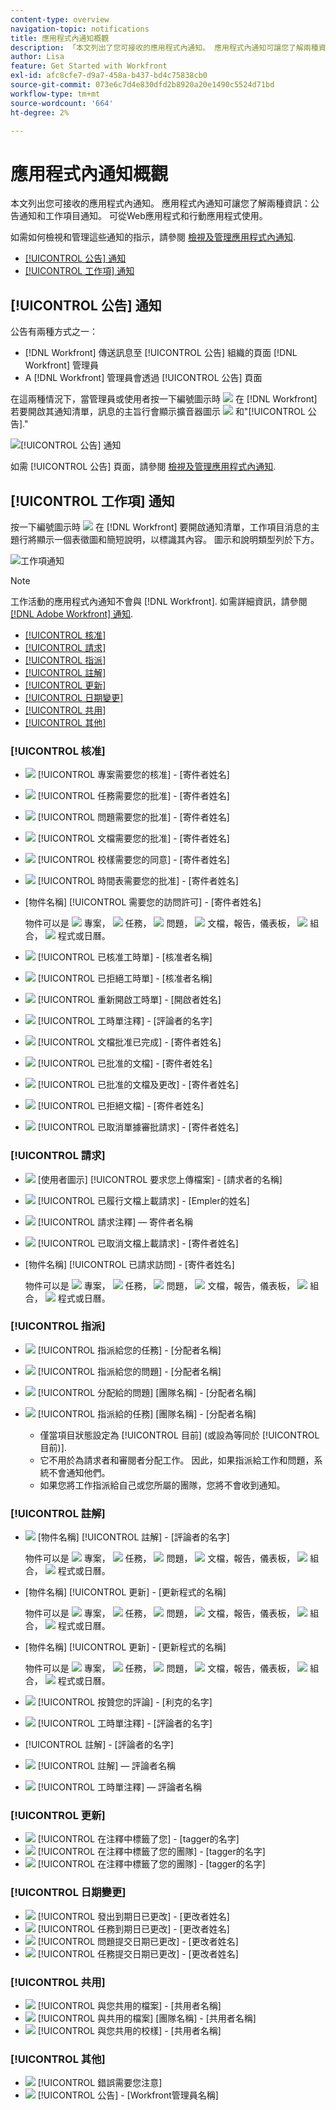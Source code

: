 ```yaml
---
content-type: overview
navigation-topic: notifications
title: 應用程式內通知概觀
description: 「本文列出了您可接收的應用程式內通知。 應用程式內通知可讓您了解兩種資訊：公告通知和工作項目通知。 它們可從Web應用程式和移動應用程式中獲得。」
author: Lisa
feature: Get Started with Workfront
exl-id: afc8cfe7-d9a7-458a-b437-bd4c75838cb0
source-git-commit: 073e6c7d4e830dfd2b8920a20e1490c5524d71bd
workflow-type: tm+mt
source-wordcount: '664'
ht-degree: 2%

---
```


# 應用程式內通知概觀

本文列出您可接收的應用程式內通知。 應用程式內通知可讓您了解兩種資訊：公告通知和工作項目通知。 可從Web應用程式和行動應用程式使用。

如需如何檢視和管理這些通知的指示，請參閱 [檢視及管理應用程式內通知](../../workfront-basics/using-notifications/view-and-manage-in-app-notifications.md).

* [[!UICONTROL 公告] 通知](#announcement-notifications)
* [[!UICONTROL 工作項] 通知](#work-item-notifications)

## [!UICONTROL 公告] 通知

公告有兩種方式之一：

* [!DNL Workfront] 傳送訊息至 [!UICONTROL 公告] 組織的頁面 [!DNL Workfront] 管理員
* A [!DNL Workfront] 管理員會透過 [!UICONTROL 公告] 頁面

在這兩種情況下，當管理員或使用者按一下編號圖示時 ![](assets/notifications-icon-jewel.jpg) 在 [!DNL Workfront] 若要開啟其通知清單，訊息的主旨行會顯示擴音器圖示 ![](assets/announcement.png) 和&quot;[!UICONTROL 公告].&quot;

![[!UICONTROL 公告] 通知](assets/notification-list-announcement-350x271.png)

如需 [!UICONTROL 公告] 頁面，請參閱 [檢視及管理應用程式內通知](../../workfront-basics/using-notifications/view-and-manage-in-app-notifications.md).

## [!UICONTROL 工作項] 通知

按一下編號圖示時 ![](assets/notifications-icon-jewel.jpg) 在 [!DNL Workfront] 要開啟通知清單，工作項目消息的主題行將顯示一個表徵圖和簡短說明，以標識其內容。 圖示和說明類型列於下方。

![工作項通知](assets/notification-list-work-items-350x247.png)

>[!NOTE]
>
>工作活動的應用程式內通知不會與 [!DNL Workfront]. 如需詳細資訊，請參閱 [[!DNL Adobe Workfront] 通知](../../workfront-basics/using-notifications/wf-notifications.md).

* [[!UICONTROL 核准]](#approvals)
* [[!UICONTROL 請求]](#requests)
* [[!UICONTROL 指派]](#assignments)
* [[!UICONTROL 註解]](#comments)
* [[!UICONTROL 更新]](#updates)
* [[!UICONTROL 日期變更]](#date-changes)
* [[!UICONTROL 共用]](#share)
* [[!UICONTROL 其他]](#other)

### [!UICONTROL 核准]

* ![](assets/prjneedsapprvl.png) [!UICONTROL 專案需要您的核准] - [寄件者姓名]
* ![](assets/icon-taskassngdtoyou.png) [!UICONTROL 任務需要您的批准] - [寄件者姓名]
* ![](assets/issue.png) [!UICONTROL 問題需要您的批准] - [寄件者姓名]
* ![](assets/document.png) [!UICONTROL 文檔需要您的批准] - [寄件者姓名]
* ![](assets/proof.png) [!UICONTROL 校樣需要您的同意] - [寄件者姓名]
* ![](assets/timesheet.png) [!UICONTROL 時間表需要您的批准] - [寄件者姓名]

   <!--
  <li data-mc-conditions="QuicksilverOrClassic.Draft mode,QuicksilverOrClassic.Quicksilver"> <img src="assets/portfolio.png"> You need to approve a portfolio</li>
  -->

* [物件名稱] [!UICONTROL 需要您的訪問許可] - [寄件者姓名]

   物件可以是 ![](assets/prjneedsapprvl.png)  專案， ![](assets/icon-taskassngdtoyou.png) 任務， ![](assets/issue.png) 問題， ![](assets/document.png)  文檔，報告，儀表板， ![](assets/portfolio.png) 組合， ![](assets/program.png) 程式或日曆。

* ![](assets/timesheet.png) [!UICONTROL 已核准工時單] - [核准者名稱]
* ![](assets/timesheet.png) [!UICONTROL 已拒絕工時單] - [核准者名稱]
* ![](assets/timesheet.png) [!UICONTROL 重新開啟工時單] - [開啟者姓名]
* ![](assets/timesheet.png) [!UICONTROL 工時單注釋] - [評論者的名字]
* ![](assets/document.png) [!UICONTROL 文檔批准已完成] - [寄件者姓名]
* ![](assets/document.png) [!UICONTROL 已批准的文檔] - [寄件者姓名]
* ![](assets/document.png) [!UICONTROL 已批准的文檔及更改] - [寄件者姓名]
* ![](assets/document.png) [!UICONTROL 已拒絕文檔] - [寄件者姓名]
* ![](assets/document.png) [!UICONTROL 已取消單據審批請求] - [寄件者姓名]

### [!UICONTROL 請求]

* ![](assets/document.png) [使用者圖示] [!UICONTROL 要求您上傳檔案] - [請求者的名稱]
* ![](assets/document.png) [!UICONTROL 已履行文檔上載請求] - [Empler的姓名]
* ![](assets/user.png) [!UICONTROL 請求注釋]  — 寄件者名稱
* ![](assets/document.png) [!UICONTROL 已取消文檔上載請求] - [寄件者姓名]
* [物件名稱] [!UICONTROL 已請求訪問] - [寄件者姓名]

   物件可以是 ![](assets/prjneedsapprvl.png)  專案， ![](assets/icon-taskassngdtoyou.png) 任務， ![](assets/issue.png) 問題， ![](assets/document.png)  文檔，報告，儀表板， ![](assets/portfolio.png) 組合， ![](assets/program.png) 程式或日曆。

### [!UICONTROL 指派]

* ![](assets/icon-taskassngdtoyou.png) [!UICONTROL 指派給您的任務] - [分配者名稱]
* ![](assets/issue.png) [!UICONTROL 指派給您的問題] - [分配者名稱]
* ![](assets/issue.png) [!UICONTROL 分配給的問題] [團隊名稱] - [分配者名稱]
* ![](assets/icon-taskassngdtoyou.png) [!UICONTROL 指派給的任務] [團隊名稱] - [分配者名稱]

   * 僅當項目狀態設定為 [!UICONTROL 目前] (或設為等同於 [!UICONTROL 目前)].
   * 它不用於為請求者和審閱者分配工作。 因此，如果指派給工作和問題，系統不會通知他們。
   * 如果您將工作指派給自己或您所屬的團隊，您將不會收到通知。

### [!UICONTROL 註解]

* ![](assets/user.png) [物件名稱] [!UICONTROL 註解] - [評論者的名字]

   物件可以是 ![](assets/prjneedsapprvl.png)  專案， ![](assets/icon-taskassngdtoyou.png) 任務， ![](assets/issue.png) 問題， ![](assets/document.png)  文檔，報告，儀表板， ![](assets/portfolio.png) 組合， ![](assets/program.png) 程式或日曆。

* [物件名稱] [!UICONTROL 更新] - [更新程式的名稱]

   物件可以是 ![](assets/prjneedsapprvl.png)  專案， ![](assets/icon-taskassngdtoyou.png) 任務， ![](assets/issue.png) 問題， ![](assets/document.png)  文檔，報告，儀表板， ![](assets/portfolio.png) 組合， ![](assets/program.png) 程式或日曆。

* [物件名稱] [!UICONTROL 更新] - [更新程式的名稱]

   物件可以是 ![](assets/prjneedsapprvl.png)  專案， ![](assets/icon-taskassngdtoyou.png) 任務， ![](assets/issue.png) 問題， ![](assets/document.png)  文檔，報告，儀表板， ![](assets/portfolio.png) 組合， ![](assets/program.png) 程式或日曆。

* ![](assets/user.png) [!UICONTROL 按贊您的評論] - [利克的名字]
* ![](assets/timesheet.png) [!UICONTROL 工時單注釋] - [評論者的名字]
* [!UICONTROL 註解] - [評論者的名字]
* ![](assets/user.png) [!UICONTROL 註解]  — 評論者名稱
* ![](assets/timesheet.png) [!UICONTROL 工時單注釋]  — 評論者名稱

### [!UICONTROL 更新]

* ![](assets/user.png) [!UICONTROL 在注釋中標籤了您] - [tagger的名字]
* ![](assets/user.png) [!UICONTROL 在注釋中標籤了您的團隊] - [tagger的名字]
* ![](assets/user.png) [!UICONTROL 在注釋中標籤了您的團隊] - [tagger的名字]

### [!UICONTROL 日期變更]

* ![](assets/issue.png) [!UICONTROL 發出到期日已更改] - [更改者姓名]
* ![](assets/icon-taskassngdtoyou.png) [!UICONTROL 任務到期日已更改] - [更改者姓名]
* ![](assets/issue.png) [!UICONTROL 問題提交日期已更改] - [更改者姓名]
* ![](assets/icon-taskassngdtoyou.png) [!UICONTROL 任務提交日期已更改] - [更改者姓名]

### [!UICONTROL 共用]

* ![](assets/document.png) [!UICONTROL 與您共用的檔案] - [共用者名稱]
* ![](assets/document.png) [!UICONTROL 與共用的檔案] [團隊名稱] - [共用者名稱]
* ![](assets/proof.png) [!UICONTROL 與您共用的校樣] - [共用者名稱]

### [!UICONTROL 其他]

* ![](assets/error.png) [!UICONTROL 錯誤需要您注意]
* ![](assets/announcement.png) [!UICONTROL 公告] - [Workfront管理員名稱]
